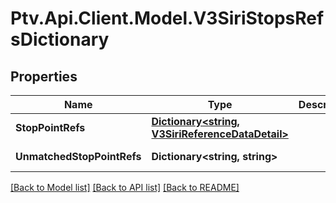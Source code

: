 # Ptv.Api.Client.Model.V3SiriStopsRefsDictionary

## Properties

Name | Type | Description | Notes
------------ | ------------- | ------------- | -------------
**StopPointRefs** | [**Dictionary&lt;string, V3SiriReferenceDataDetail&gt;**](V3SiriReferenceDataDetail.md) |  | [optional] [readonly] 
**UnmatchedStopPointRefs** | **Dictionary&lt;string, string&gt;** |  | [optional] [readonly] 

[[Back to Model list]](../README.md#documentation-for-models) [[Back to API list]](../README.md#documentation-for-api-endpoints) [[Back to README]](../README.md)

